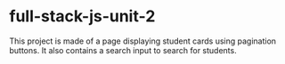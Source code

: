 # full-stack-js-unit-2
This project is made of a page displaying student cards using pagination buttons. It also contains a search input to search for students. 

